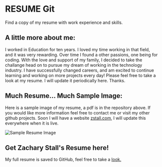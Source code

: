 # RESUME Git

Find a copy of my resume with work experience and skills.

## A little more about me:

I worked in Education for ten years. I loved my time working in that field, and it was very rewarding. Over time I found a other passions, one being for coding. With the love and support of my family, I decided to take the challange head on to pursue my dream of working in the technology industry. I have successfully changed careers, and am excited to continue learning and working on more projects every day! Please feel free to take a look at my resume. I will update it periodically here. Thanks.

## Much Resume... Much Sample Image:
Here is a sample image of my resume, a pdf is in the repository above. If you would like more information feel free to contact me or visit my other github projects. Soon I will have a website [zstall.com](https://zstal.com), I will update this everywhere when it is live.

![Sample Resume Image](https://i.imgur.com/lPjkkWq.png)

## Get Zachary Stall's Resume here!

My full resume is saved to GitHub, feel free to take a [look.](https://github.com/zstall/Resume/blob/master/Zachary%20Stall%20Technical%20Resume.pdf)
